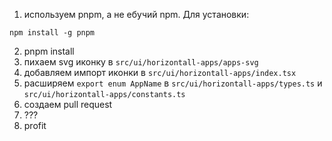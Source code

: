 1. используем pnpm, а не ебучий npm. 
Для установки:

```
npm install -g pnpm
```
2. pnpm install
3. пихаем svg иконку в `src/ui/horizontall-apps/apps-svg`
4. добавляем импорт иконки в `src/ui/horizontall-apps/index.tsx`
5. расширяем `export enum AppName` в `src/ui/horizontall-apps/types.ts` и `src/ui/horizontall-apps/constants.ts` 
6. создаем pull request
7. ???
8. profit